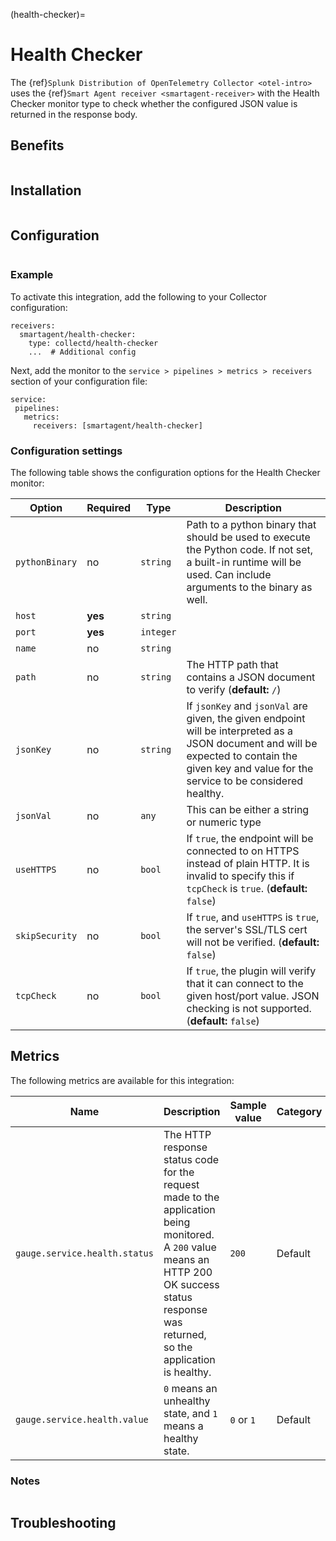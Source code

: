 (health-checker)=

# Health Checker

<meta name="description" content="Use this Splunk Observability Cloud integration for the Health Checker monitor. See benefits, install, configuration, and metrics">

The {ref}`Splunk Distribution of OpenTelemetry Collector <otel-intro>` uses the {ref}`Smart Agent receiver <smartagent-receiver>` with the Health Checker monitor type to check whether the configured JSON value is returned in the response body.

## Benefits

```{include} /_includes/benefits.md
```

## Installation

```{include} /_includes/collector-installation.md
```

## Configuration

```{include} /_includes/configuration.md
```
### Example

To activate this integration, add the following to your Collector configuration:

```
receivers:
  smartagent/health-checker:
    type: collectd/health-checker
    ...  # Additional config
```

Next, add the monitor to the `service > pipelines > metrics > receivers` section of your configuration file:

```
service:
 pipelines:
   metrics:
     receivers: [smartagent/health-checker]
```

### Configuration settings

The following table shows the configuration options for the Health Checker monitor:

| Option | Required | Type | Description |
| --- | --- | --- | --- |
| `pythonBinary` | no | `string` | Path to a python binary that should be used to execute the Python code. If not set, a built-in runtime will be used.  Can include arguments to the binary as well. |
| `host` | **yes** | `string` |  |
| `port` | **yes** | `integer` |  |
| `name` | no | `string` |  |
| `path` | no | `string` | The HTTP path that contains a JSON document to verify (**default:** `/`) |
| `jsonKey` | no | `string` | If `jsonKey` and `jsonVal` are given, the given endpoint will be interpreted as a JSON document and will be expected to contain the given key and value for the service to be considered healthy. |
| `jsonVal` | no | `any` | This can be either a string or numeric type |
| `useHTTPS` | no | `bool` | If `true`, the endpoint will be connected to on HTTPS instead of plain HTTP.  It is invalid to specify this if `tcpCheck` is `true`. (**default:** `false`) |
| `skipSecurity` | no | `bool` | If `true`, and `useHTTPS` is `true`, the server's SSL/TLS cert will not be verified. (**default:** `false`) |
| `tcpCheck` | no | `bool` | If `true`, the plugin will verify that it can connect to the given host/port value. JSON checking is not supported. (**default:** `false`) |

## Metrics

The following metrics are available for this integration:

| Name | Description | Sample value | Category | 
| ---- | ----------- | ---- | ---- | 
| `gauge.service.health.status` | The HTTP response status code for the request made to the application being monitored.  A `200` value means an HTTP 200 OK success status response was returned, so the application is healthy.| `200` | Default| 
| `gauge.service.health.value` | `0` means an unhealthy state, and `1` means a healthy state. | `0` or `1` | Default | 

### Notes

```{include} /_includes/metric-defs.md
```

## Troubleshooting

```{include} /_includes/troubleshooting.md
```
